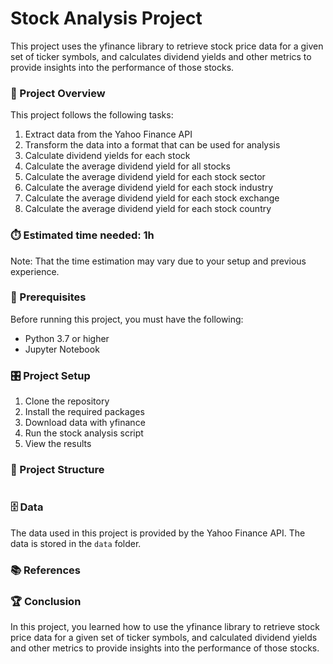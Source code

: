 # Stock Analysis Project

This project uses the yfinance library to retrieve stock price data for a given set of ticker symbols, and calculates dividend yields and other metrics to provide insights into the performance of those stocks.

### 📝 Project Overview

This project follows the following tasks:

1. Extract data from the Yahoo Finance API
2. Transform the data into a format that can be used for analysis
3. Calculate dividend yields for each stock
4. Calculate the average dividend yield for all stocks
5. Calculate the average dividend yield for each stock sector
6. Calculate the average dividend yield for each stock industry
7. Calculate the average dividend yield for each stock exchange
8. Calculate the average dividend yield for each stock country


### ⏱️ Estimated time needed: 1h 
Note: That the time estimation may vary due to your setup and previous experience. 

### 🚧 Prerequisites

Before running this project, you must have the following:

* Python 3.7 or higher
* Jupyter Notebook

### 🎛️ Project Setup

1. Clone the repository
2. Install the required packages
3. Download data with yfinance
4. Run the stock analysis script
5. View the results

### 🧩 Project Structure

```bash

```

### 🗄️ Data

The data used in this project is provided by the Yahoo Finance API. The data is stored in the `data` folder.

### 📚 References


### 🏆 Conclusion

In this project, you learned how to use the yfinance library to retrieve stock price data for a given set of ticker symbols, and calculated dividend yields and other metrics to provide insights into the performance of those stocks.
